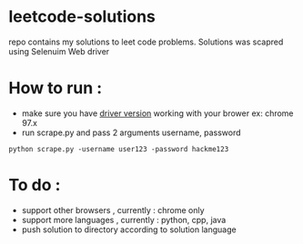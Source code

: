 # leetcode-solutions

repo contains my solutions to leet code problems. Solutions was scapred using Selenuim Web driver

# How to run :
- make sure you have [driver version](https://chromedriver.chromium.org/downloads) working with your brower ex: chrome 97.x 
- run scrape.py and pass 2 arguments username, password

``` python scrape.py -username user123 -password hackme123 ```

# To do :
  - support other browsers , currently : chrome only
  - support more languages , currently : python, cpp, java
  - push solution to directory according to solution language


